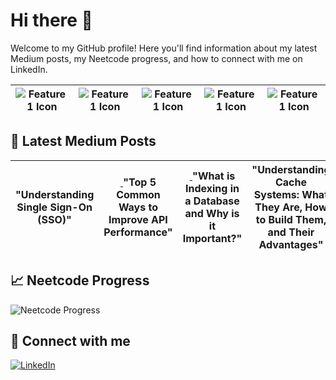 # Hi there 👋

Welcome to my GitHub profile! Here you'll find information about my latest Medium posts, my Neetcode progress, and how to connect with me on LinkedIn.

<table>
    <thead>
      <tr>
        <th><img src="https://miro.medium.com/v2/resize:fit:712/1*yiw8smZDlNLmGgDyzWXdQg.png" alt="Feature 1 Icon"></th>
        <th><img src="https://miro.medium.com/v2/resize:fit:712/1*yiw8smZDlNLmGgDyzWXdQg.png" alt="Feature 1 Icon"></th>
        <th><img src="https://miro.medium.com/v2/resize:fit:712/1*yiw8smZDlNLmGgDyzWXdQg.png" alt="Feature 1 Icon"></th>
        <th><img src="https://miro.medium.com/v2/resize:fit:712/1*yiw8smZDlNLmGgDyzWXdQg.png" alt="Feature 1 Icon"></th>
        <th><img src="https://miro.medium.com/v2/resize:fit:712/1*yiw8smZDlNLmGgDyzWXdQg.png" alt="Feature 1 Icon"></th>
      </tr>
    </thead>
</table>

## 📖 Latest Medium Posts
<!-- BLOG-POST-THUMBNAILS:START -->
<table style="border-spacing: 0; border-collapse: separate;"><thead><tr>
  <th>
    <a href="https://medium.com/@jain.yash1909/understanding-single-sign-on-sso-ca7aae32bdcd?source=rss-572bb85fdb------2">
      <img src="https://miro.medium.com/v2/resize:fit:712/1*yiw8smZDlNLmGgDyzWXdQg.png" alt="">
    </a>
"Understanding Single Sign-On (SSO)"   </th>
  <th>
    <a href="https://medium.com/@jain.yash1909/top-5-common-ways-to-improve-api-performance-c259860ba5d9?source=rss-572bb85fdb------2">
      <img src="https://miro.medium.com/v2/resize:fit:1200/1*Y1Kc3-p3zOj2EgLRrdAE_w.png" alt="">
    </a>
"Top 5 Common Ways to Improve API Performance"   </th>
  <th>
    <a href="https://medium.com/@jain.yash1909/what-is-indexing-in-a-database-and-why-is-it-important-7d8b686c9efa?source=rss-572bb85fdb------2">
      <img src="https://miro.medium.com/v2/resize:fit:1087/1*1y9MLt5YWL4dnytIRuMObA.png" alt="">
    </a>
"What is Indexing in a Database and Why is it Important?"   </th>
  <th>
    <a href="https://medium.com/@jain.yash1909/understanding-cache-systems-what-they-are-how-to-build-them-and-their-advantages-39dc33cef69b?source=rss-572bb85fdb------2">
      <img src="https://miro.medium.com/v2/resize:fit:998/1*99HRHh-fYdlnLuTtHjaIQg.png" alt="">
    </a>
"Understanding Cache Systems: What They Are, How to Build Them, and Their Advantages"   </th>
  <th>
    <a href="https://medium.com/@jain.yash1909/monolithic-vs-microservices-architecture-understanding-the-key-differences-7ddf328565d0?source=rss-572bb85fdb------2">
      <img src="https://miro.medium.com/v2/resize:fit:1030/1*qCD-W51kRsI-PRqMtZsxmA.jpeg" alt="">
    </a>
"Monolithic vs. Microservices Architecture: Understanding the Key Differences"   </th>
</tr></thead></table>
<!-- BLOG-POST-THUMBNAILS:END -->

## 📈 Neetcode Progress
![Neetcode Progress](https://progress-bar.dev/56?title=completed&width=200)

## 🔗 Connect with me
[![LinkedIn](https://img.shields.io/badge/LinkedIn-Connect-blue)](https://www.linkedin.com/in/yash-jain-869144b1/)

